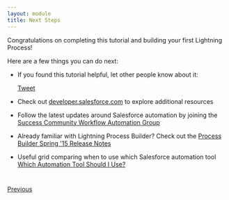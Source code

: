 ```yaml
---
layout: module
title: Next Steps
---
```


Congratulations on completing this tutorial and building your first Lightning Process!


Here are a few things you can do next:

- If you found this tutorial helpful, let other people know about it:

    <a href="https://twitter.com/share" class="twitter-share-button" data-size="large" data-url="http://leeanndroid.github.io/LightningProcessBuilder/index.html" data-text="Salesforce Lightning Components Tutorial">Tweet</a>
    <script>!function(d,s,id){var js,fjs=d.getElementsByTagName(s)[0],p=/^http:/.test(d.location)?'http':'https';if(!d.getElementById(id)){js=d.createElement(s);js.id=id;js.src=p+'://platform.twitter.com/widgets.js';fjs.parentNode.insertBefore(js,fjs);}}(document, 'script', 'twitter-wjs');</script>

- Check out <a href="https://developer.salesforce.com/lightning" target="_blank">developer.salesforce.com</a> to explore additional resources
- Follow the latest updates around Salesforce automation by joining the <a href="https://success.salesforce.com/_ui/core/chatter/groups/GroupProfilePage?g=0F9300000001rzc" target="_blank">Success Community Workflow Automation Group</a>
- Already familiar with Lightning Process Builder? Check out the <a href="http://docs.releasenotes.salesforce.com/en-us/spring15/release-notes/rn_forcecom_process.htm?edition=&impact=" target="_blank">Process Builder Spring '15 Release Notes</a>
- Useful grid comparing when to use which Salesforce automation tool <a href="https://help.salesforce.com/HTViewHelpDoc?id=process_which_tool.htm&language=en_US" target="_blank">Which Automation Tool Should I Use?</a>


<div class="row" style="margin-top:40px;">
<div class="col-sm-12">
<a href="create-contactdetails-component.html" class="btn btn-default"><i class="glyphicon glyphicon-chevron-left"></i> Previous</a>
</div>
</div>
